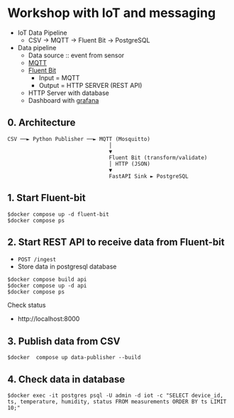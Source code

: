 # Workshop with IoT and messaging
* IoT Data Pipeline 
  * CSV → MQTT → Fluent Bit → PostgreSQL
* Data pipeline
  * Data source :: event from sensor
  * [MQTT](https://mqtt.org/)
  * [Fluent Bit](https://fluentbit.io/)
    * Input = MQTT
    * Output = HTTP SERVER (REST API)
  * HTTP Server with database
  * Dashboard with [grafana](https://grafana.com/)

## 0. Architecture
```
CSV ──► Python Publisher ──► MQTT (Mosquitto)
                                │
                                ▼
                                Fluent Bit (transform/validate)
                                │ HTTP (JSON)
                                ▼
                                FastAPI Sink ► PostgreSQL
```

## 1. Start Fluent-bit
```
$docker compose up -d fluent-bit
$docker compose ps
```

## 2. Start REST API to receive data from Fluent-bit
* `POST /ingest`
* Store data in postgresql database
```
$docker compose build api
$docker compose up -d api
$docker compose ps
```

Check status
* http://localhost:8000

## 3. Publish data from CSV
```
$docker  compose up data-publisher --build
```

## 4. Check data in database
```
$docker exec -it postgres psql -U admin -d iot -c "SELECT device_id, ts, temperature, humidity, status FROM measurements ORDER BY ts LIMIT 10;"
```

